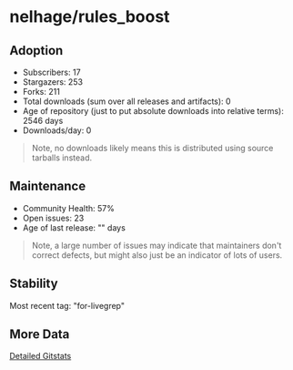 # nelhage/rules_boost

## Adoption

- Subscribers: 17
- Stargazers: 253
- Forks: 211
- Total downloads (sum over all releases and artifacts): 0
- Age of repository (just to put absolute downloads into relative terms): 2546 days
- Downloads/day: 0

> Note, no downloads likely means this is distributed using source tarballs instead.

## Maintenance

- Community Health: 57%
- Open issues: 23
- Age of last release: "<No Releases>" days

> Note, a large number of issues may indicate that maintainers don't correct defects, but might also
> just be an indicator of lots of users.

## Stability

Most recent tag: "for-livegrep"

## More Data

[Detailed Gitstats](/bazel-catalog/gitstats/nelhage/rules_boost)

